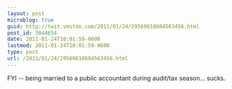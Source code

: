 ```yaml
---
layout: post
microblog: true
guid: http://twit.vmstan.com/2011/01/24/29569610684563456.html
post_id: 3044654
date: 2011-01-24T10:01:59-0600
lastmod: 2011-01-24T10:01:59-0600
type: post
url: /2011/01/24/29569610684563456.html
---
```

FYI -- being married to a public accountant during audit/tax season... sucks.
